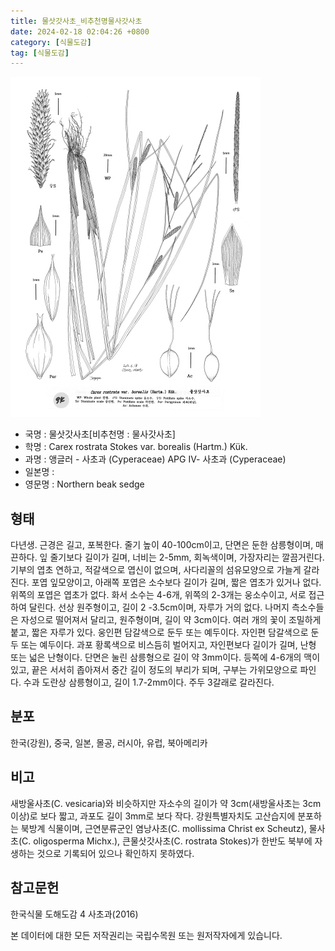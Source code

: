 ```yaml
---
title: 물삿갓사초_비추천명물사갓사초
date: 2024-02-18 02:04:26 +0800
category: [식물도감]
tag: [식물도감]
---
```




![물삿갓사초[비추천명 : 물사갓사초]](/assets/img/fileUpload/plants/basic/illustration/22853_illustration_th2.jpg)
- 국명 : 물삿갓사초[비추천명 : 물사갓사초]
- 학명 : Carex rostrata Stokes var. borealis (Hartm.) Kük.
- 과명 : 앵글러 - 사초과 (Cyperaceae) APG Ⅳ- 사초과 (Cyperaceae)
- 일본명 : 
- 영문명 : Northern beak sedge


## 형태
다년생. 근경은 길고, 포복한다. 줄기 높이 40-100cm이고, 단면은 둔한 삼릉형이며, 매끈하다. 잎 줄기보다 길이가 길며, 너비는 2-5mm, 회녹색이며, 가장자리는 깔끔거린다. 기부의 엽초 연하고, 적갈색으로 엽신이 없으며, 사다리꼴의 섬유모양으로 가늘게 갈라진다. 포엽 잎모양이고, 아래쪽 포엽은 소수보다 길이가 길며, 짧은 엽초가 있거나 없다. 위쪽의 포엽은 엽초가 없다. 화서 소수는 4-6개, 위쪽의 2-3개는 웅소수이고, 서로 접근하여 달린다. 선상 원주형이고, 길이 2 -3.5cm이며, 자루가 거의 없다. 나머지 측소수들은 자성으로 떨어져서 달리고, 원주형이며, 길이 약 3cm이다. 여러 개의 꽃이 조밀하게 붙고, 짧은 자루가 있다. 웅인편 담갈색으로 둔두 또는 예두이다. 자인편 담갈색으로 둔두 또는 예두이다. 과포 황록색으로 비스듬히 벌어지고, 자인편보다 길이가 길며, 난형 또는 넓은 난형이다. 단면은 눌린 삼릉형으로 길이 약 3mm이다. 등쪽에 4-6개의 맥이 있고, 끝은 서서히 좁아져서 중간 길이 정도의 부리가 되며, 구부는 가위모양으로 파인다. 수과 도란상 삼릉형이고, 길이 1.7-2mm이다. 주두 3갈래로 갈라진다.
## 분포
한국(강원), 중국, 일본, 몰공, 러시아, 유럽, 북아메리카
## 비고
새방울사초(C. vesicaria)와 비슷하지만 자소수의 길이가 약 3cm(새방울사초는 3cm 이상)로 보다 짧고, 과포도 길이 3mm로 보다 작다. 강원특별자치도 고산습지에 분포하는 북방계 식물이며, 근연분류군인 염낭사초(C. mollissima Christ ex Scheutz), 물사초(C. oligosperma Michx.), 큰물삿갓사초(C. rostrata Stokes)가 한반도 북부에 자생하는 것으로 기록되어 있으나 확인하지 못하였다.
## 참고문헌
한국식물 도해도감 4 사초과(2016)






본 데이터에 대한 모든 저작권리는 국립수목원 또는 원저작자에게 있습니다.
